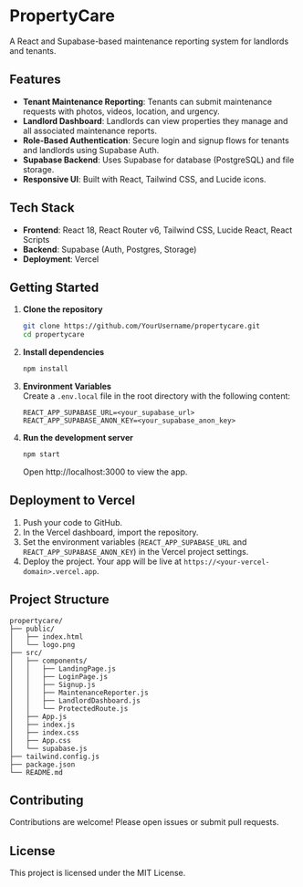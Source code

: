 # PropertyCare

A React and Supabase-based maintenance reporting system for landlords and tenants.

## Features

- **Tenant Maintenance Reporting**: Tenants can submit maintenance requests with photos, videos, location, and urgency.
- **Landlord Dashboard**: Landlords can view properties they manage and all associated maintenance reports.
- **Role-Based Authentication**: Secure login and signup flows for tenants and landlords using Supabase Auth.
- **Supabase Backend**: Uses Supabase for database (PostgreSQL) and file storage.
- **Responsive UI**: Built with React, Tailwind CSS, and Lucide icons.

## Tech Stack

- **Frontend**: React 18, React Router v6, Tailwind CSS, Lucide React, React Scripts
- **Backend**: Supabase (Auth, Postgres, Storage)
- **Deployment**: Vercel

## Getting Started

1. **Clone the repository**  
   ```bash
   git clone https://github.com/YourUsername/propertycare.git
   cd propertycare
   ```

2. **Install dependencies**  
   ```bash
   npm install
   ```

3. **Environment Variables**  
   Create a `.env.local` file in the root directory with the following content:  
   ```
   REACT_APP_SUPABASE_URL=<your_supabase_url>
   REACT_APP_SUPABASE_ANON_KEY=<your_supabase_anon_key>
   ```

4. **Run the development server**  
   ```bash
   npm start
   ```
   Open http://localhost:3000 to view the app.

## Deployment to Vercel

1. Push your code to GitHub.
2. In the Vercel dashboard, import the repository.
3. Set the environment variables (`REACT_APP_SUPABASE_URL` and `REACT_APP_SUPABASE_ANON_KEY`) in the Vercel project settings.
4. Deploy the project. Your app will be live at `https://<your-vercel-domain>.vercel.app`.

## Project Structure

```
propertycare/
├── public/
│   ├── index.html
│   └── logo.png
├── src/
│   ├── components/
│   │   ├── LandingPage.js
│   │   ├── LoginPage.js
│   │   ├── Signup.js
│   │   ├── MaintenanceReporter.js
│   │   ├── LandlordDashboard.js
│   │   └── ProtectedRoute.js
│   ├── App.js
│   ├── index.js
│   ├── index.css
│   ├── App.css
│   └── supabase.js
├── tailwind.config.js
├── package.json
└── README.md
```

## Contributing

Contributions are welcome! Please open issues or submit pull requests.

## License

This project is licensed under the MIT License.
